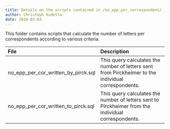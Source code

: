 ```yaml
---
title: Details on the scripts contained in /no_epp_per_correspondent/
author: Christoph Kudella
date: 2018-03-03
---
```

This folder contains scripts that calculate the number of letters per correspondents according to various criteria.

| File   | Description     |
| :------------- | :------------- |
| no_epp_per_cor_written_by_pirck.sql      | This query calculates the number of letters sent from Pirckheimer to the individual correspondents.       |
| no_epp_per_cor_written_to_pirck.sql      | This query calculates the number of letters sent to Pirckheimer from the individual correspondents.       |
